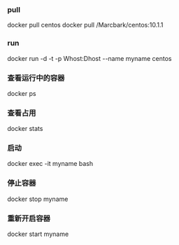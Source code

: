 ### pull
docker pull centos
docker pull /Marcbark/centos:10.1.1

### run
docker run -d -t -p Whost:Dhost --name myname centos

### 查看运行中的容器
docker ps

### 查看占用
docker stats

### 启动
docker exec -it myname bash

### 停止容器
docker stop myname

### 重新开启容器
docker start myname